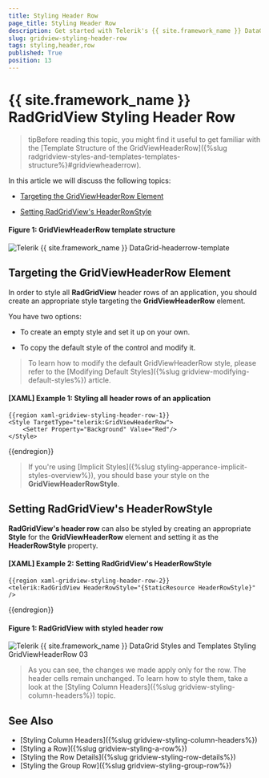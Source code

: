 ```yaml
---
title: Styling Header Row
page_title: Styling Header Row
description: Get started with Telerik's {{ site.framework_name }} DataGrid and learn how to style the HeaderRow element.
slug: gridview-styling-header-row
tags: styling,header,row
published: True
position: 13
---
```


# {{ site.framework_name }} RadGridView Styling Header Row

>tipBefore reading this topic, you might find it useful to get familiar with the [Template Structure of the GridViewHeaderRow]({%slug radgridview-styles-and-templates-templates-structure%}#gridviewheaderrow).

In this article we will discuss the following topics:

* [Targeting the GridViewHeaderRow Element](#targeting-the-gridviewheaderrow-element)

* [Setting RadGridView's HeaderRowStyle](#setting-radgridviews-headerrowstyle)

#### __Figure 1: GridViewHeaderRow template structure__

![Telerik {{ site.framework_name }} DataGrid-headerrow-template](images/gridview-headerrow-template.png)

## Targeting the GridViewHeaderRow Element

In order to style all __RadGridView__ header rows of an application, you should create an appropriate style targeting the __GridViewHeaderRow__ element.

You have two options:

* To create an empty style and set it up on your own.

* To copy the default style of the control and modify it.

>To learn how to modify the default GridViewHeaderRow style, please refer to the [Modifying Default Styles]({%slug gridview-modifying-default-styles%}) article.

#### __[XAML] Example 1: Styling all header rows of an application__

	{{region xaml-gridview-styling-header-row-1}}
	<Style TargetType="telerik:GridViewHeaderRow">
	    <Setter Property="Background" Value="Red"/>
	</Style>
{{endregion}}

>If you're using [Implicit Styles]({%slug styling-apperance-implicit-styles-overview%}), you should base your style on the __GridViewHeaderRowStyle__.

## Setting RadGridView's HeaderRowStyle

__RadGridView's header row__ can also be styled by creating an appropriate __Style__ for the **GridViewHeaderRow**  element and setting it as the __HeaderRowStyle__ property.

#### __[XAML] Example 2: Setting RadGridView's HeaderRowStyle__

	{{region xaml-gridview-styling-header-row-2}}
	<telerik:RadGridView HeaderRowStyle="{StaticResource HeaderRowStyle}" />
{{endregion}}

#### __Figure 1: RadGridView with styled header row__

![Telerik {{ site.framework_name }} DataGrid Styles and Templates Styling GridViewHeaderRow 03](images/RadGridView_Styles_and_Templates_Styling_GridViewHeaderRow_03.png)

>As you can see, the changes we made apply only for the row. The header cells remain unchanged. To learn how to style them, take a look at the [Styling Column Headers]({%slug gridview-styling-column-headers%}) topic.

## See Also

* [Styling Column Headers]({%slug gridview-styling-column-headers%})
* [Styling a Row]({%slug gridview-styling-a-row%})
* [Styling the Row Details]({%slug gridview-styling-row-details%})
* [Styling the Group Row]({%slug gridview-styling-group-row%})
